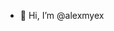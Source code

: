 - 👋 Hi, I’m @alexmyex

<!---
alexmyex/alexmyex is a ✨ special ✨ repository because its `README.md` (this file) appears on your GitHub profile.
You can click the Preview link to take a look at your changes.
--->
